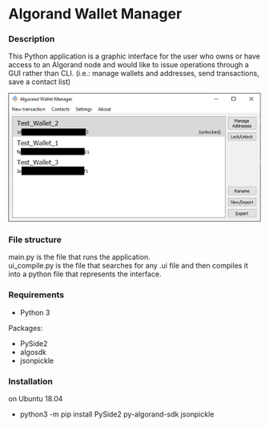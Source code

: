 # Algorand Wallet Manager

### Description
This Python application is a graphic interface for the user who owns or have access to an Algorand
node and would like to issue operations through a GUI rather than CLI. (i.e.: manage wallets and addresses,
send transactions, save a contact list)

![alt text](Screenshots/main_window.png)

### File structure
main.py is the file that runs the application.  
ui_compile.py is the file that searches for any .ui file and then
compiles it into a python file that represents the interface.

### Requirements
* Python 3

Packages:
* PySide2
* algosdk
* jsonpickle

### Installation
on Ubuntu 18.04
- python3 -m pip install PySide2 py-algorand-sdk jsonpickle
